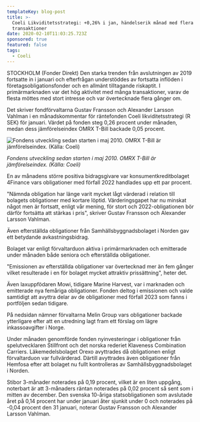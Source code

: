 ```yaml
---
templateKey: blog-post
title: >-
  Coeli Likviditetsstrategi: +0,26% i jan, händelserik månad med flera
  transaktioner
date: 2020-02-10T11:03:25.723Z
sponsored: true
featured: false
tags:
  - Coeli
---
```

STOCKHOLM (Fonder Direkt) Den starka trenden från avslutningen av 2019 fortsatte in i januari och efterfrågan understöddes av fortsatta inflöden i företagsobligationsfonder och en allmänt tilltagande riskaptit. I primärmarknaden var det hög aktivitet med många transaktioner, varav de flesta möttes med stort intresse och var övertecknade flera gånger om.

Det skriver fondförvaltarna Gustav Fransson och Alexander Larsson Vahlman i en månadskommentar för räntefonden Coeli likviditetsstrategi (R SEK) för januari. Värdet på fonden steg 0,26 procent under månaden, medan dess jämförelseindex OMRX T-Bill backade 0,05 procent.

![Fondens utveckling sedan starten i maj 2010. OMRX T-Bill är jämförelseindex. (Källa: Coeli)](/img/likvid.png "Fondens utveckling sedan starten i maj 2010. OMRX T-Bill är jämförelseindex. (Källa: Coeli)")

*Fondens utveckling sedan starten i maj 2010. OMRX T-Bill är jämförelseindex. (Källa: Coeli)*

En av månadens större positiva bidragsgivare var konsumentkreditbolaget 4Finance vars obligationer med förfall 2022 handlades upp ett par procent.

"Nämnda obligation har länge varit mycket lågt värderad i relation till bolagets obligationer med kortare löptid. Värderingsgapet har nu minskat något men är fortsatt, enligt vår mening, för stort och 2022-obligationen bör därför fortsätta att stärkas i pris", skriver Gustav Fransson och Alexander Larsson Vahlman.

Även efterställda obligationer från Samhällsbyggnadsbolaget i Norden gav ett betydande avkastningsbidrag.

Bolaget var enligt förvaltarduon aktiva i primärmarknaden och emitterade under månaden både seniora och efterställda obligationer.

"Emissionen av efterställda obligationer var övertecknad mer än fem gånger vilket resulterade i en för bolaget mycket attraktiv prissättning", heter det.

Även laxuppfödaren Mowi, tidigare Marine Harvest, var i marknaden och emitterade nya femåriga obligationer. Fonden deltog i emissionen och valde samtidigt att avyttra delar av de obligationer med förfall 2023 som fanns i portföljen sedan tidigare.

På nedsidan nämner förvaltarna Melin Group vars obligationer backade ytterligare efter att en utredning lagt fram ett förslag om lägre inkassoavgifter i Norge.

Under månaden genomförde fonden nyinvesteringar i obligationer från spelutvecklaren Stillfront och det norska rederiet Klaveness Combination Carriers. Läkemedelsbolaget Orexo avyttrades då obligationen enligt förvaltarduon var fullvärderad. Därtill avyttrades även obligationer från Hemfosa efter att bolaget nu fullt kontrolleras av Samhällsbyggnadsbolaget i Norden.

Stibor 3-månader noterades på 0,19 procent, vilket är en liten uppgång, noterbart är att 3-månaders räntan noterades på 0,02 procent så sent som i mitten av december. Den svenska 10-åriga statsobligationen som avslutade året på 0,14 procent har under januari åter sjunkit under 0 och noterades på -0,04 procent den 31 januari, noterar Gustav Fransson och Alexander Larsson Vahlman.
